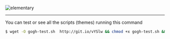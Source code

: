 
![elementary](https://raw.githubusercontent.com/Gogh-Co/Elementary-OS-Terminal-Colors/master/images/gogh/Gogh-logo.png)

-----

You can test or see all the scripts (themes) running this command

```bash
$ wget -O gogh-test.sh  http://git.io/vYSlw && chmod +x gogh-test.sh && ./gogh-test.sh && rm gogh-test.sh
```
